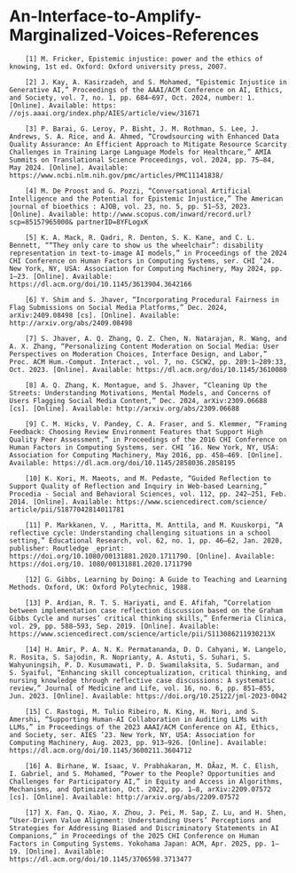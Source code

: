 # An-Interface-to-Amplify-Marginalized-Voices-References
        [1] M. Fricker, Epistemic injustice: power and the ethics of knowing, 1st ed. Oxford: Oxford university press, 2007.

        [2] J. Kay, A. Kasirzadeh, and S. Mohamed, “Epistemic Injustice in Generative AI,” Proceedings of the AAAI/ACM Conference on AI, Ethics, and Society, vol. 7, no. 1, pp. 684–697, Oct. 2024, number: 1. [Online]. Available: https: //ojs.aaai.org/index.php/AIES/article/view/31671

        [3] P. Barai, G. Leroy, P. Bisht, J. M. Rothman, S. Lee, J. Andrews, S. A. Rice, and A. Ahmed, “Crowdsourcing with Enhanced Data Quality Assurance: An Efficient Approach to Mitigate Resource Scarcity Challenges in Training Large Language Models for Healthcare,” AMIA Summits on Translational Science Proceedings, vol. 2024, pp. 75–84, May 2024. [Online]. Available: https://www.ncbi.nlm.nih.gov/pmc/articles/PMC11141838/

        [4] M. De Proost and G. Pozzi, “Conversational Artificial Intelligence and the Potential for Epistemic Injustice,” The American journal of bioethics : AJOB, vol. 23, no. 5, pp. 51–53, 2023. [Online]. Available: http://www.scopus.com/inward/record.url?scp=85157965000& partnerID=8YFLogxK

        [5] K. A. Mack, R. Qadri, R. Denton, S. K. Kane, and C. L. Bennett, ““They only care to show us the wheelchair”: disability representation in text-to-image AI models,” in Proceedings of the 2024 CHI Conference on Human Factors in Computing Systems, ser. CHI ’24. New York, NY, USA: Association for Computing Machinery, May 2024, pp. 1–23. [Online]. Available: https://dl.acm.org/doi/10.1145/3613904.3642166

        [6] Y. Shim and S. Jhaver, “Incorporating Procedural Fairness in Flag Submissions on Social Media Platforms,” Dec. 2024, arXiv:2409.08498 [cs]. [Online]. Available: http://arxiv.org/abs/2409.08498

        [7] S. Jhaver, A. Q. Zhang, Q. Z. Chen, N. Natarajan, R. Wang, and A. X. Zhang, “Personalizing Content Moderation on Social Media: User Perspectives on Moderation Choices, Interface Design, and Labor,” Proc. ACM Hum.-Comput. Interact., vol. 7, no. CSCW2, pp. 289:1–289:33, Oct. 2023. [Online]. Available: https://dl.acm.org/doi/10.1145/3610080

        [8] A. Q. Zhang, K. Montague, and S. Jhaver, “Cleaning Up the Streets: Understanding Motivations, Mental Models, and Concerns of Users Flagging Social Media Content,” Dec. 2024, arXiv:2309.06688 [cs]. [Online]. Available: http://arxiv.org/abs/2309.06688

        [9] C. M. Hicks, V. Pandey, C. A. Fraser, and S. Klemmer, “Framing Feedback: Choosing Review Environment Features that Support High Quality Peer Assessment,” in Proceedings of the 2016 CHI Conference on Human Factors in Computing Systems, ser. CHI ’16. New York, NY, USA: Association for Computing Machinery, May 2016, pp. 458–469. [Online]. Available: https://dl.acm.org/doi/10.1145/2858036.2858195

        [10] K. Kori, M. Maeots, and M. Pedaste, “Guided Reflection to Support Quality of Reflection and Inquiry in Web-based Learning,” Procedia - Social and Behavioral Sciences, vol. 112, pp. 242–251, Feb. 2014. [Online]. Available: https://www.sciencedirect.com/science/ article/pii/S1877042814011781

        [11] P. Markkanen, V. , Maritta, M. Anttila, and M. Kuuskorpi, “A reflective cycle: Understanding challenging situations in a school setting,” Educational Research, vol. 62, no. 1, pp. 46–62, Jan. 2020, publisher: Routledge _eprint: https://doi.org/10.1080/00131881.2020.1711790. [Online]. Available: https://doi.org/10. 1080/00131881.2020.1711790

        [12] G. Gibbs, Learning by Doing: A Guide to Teaching and Learning Methods. Oxford, UK: Oxford Polytechnic, 1988.

        [13] P. Ardian, R. T. S. Hariyati, and E. Afifah, “Correlation between implementation case reflection discussion based on the Graham Gibbs Cycle and nurses’ critical thinking skills,” Enfermeria Clinica, vol. 29, pp. 588–593, Sep. 2019. [Online]. Available: https://www.sciencedirect.com/science/article/pii/S113086211930213X

        [14] H. Amir, P. A. N. K. Permatananda, D. D. Cahyani, W. Langelo, R. Rosita, S. Sajodin, R. Noprianty, A. Astuti, S. Suhari, S. Wahyuningsih, P. D. Kusumawati, P. D. Swamilaksita, S. Sudarman, and S. Syaiful, “Enhancing skill conceptualization, critical thinking, and nursing knowledge through reflective case discussions: A systematic review,” Journal of Medicine and Life, vol. 16, no. 6, pp. 851–855, Jun. 2023. [Online]. Available: https://doi.org/10.25122/jml-2023-0042

        [15] C. Rastogi, M. Tulio Ribeiro, N. King, H. Nori, and S. Amershi, “Supporting Human-AI Collaboration in Auditing LLMs with LLMs,” in Proceedings of the 2023 AAAI/ACM Conference on AI, Ethics, and Society, ser. AIES ’23. New York, NY, USA: Association for Computing Machinery, Aug. 2023, pp. 913–926. [Online]. Available: https://dl.acm.org/doi/10.1145/3600211.3604712

        [16] A. Birhane, W. Isaac, V. Prabhakaran, M. DÃaz, M. C. Elish, I. Gabriel, and S. Mohamed, “Power to the People? Opportunities and Challenges for Participatory AI,” in Equity and Access in Algorithms, Mechanisms, and Optimization, Oct. 2022, pp. 1–8, arXiv:2209.07572 [cs]. [Online]. Available: http://arxiv.org/abs/2209.07572

        [17] X. Fan, Q. Xiao, X. Zhou, J. Pei, M. Sap, Z. Lu, and H. Shen, “User-Driven Value Alignment: Understanding Users’ Perceptions and Strategies for Addressing Biased and Discriminatory Statements in AI Companions,” in Proceedings of the 2025 CHI Conference on Human Factors in Computing Systems. Yokohama Japan: ACM, Apr. 2025, pp. 1–19. [Online]. Available: https://dl.acm.org/doi/10.1145/3706598.3713477
